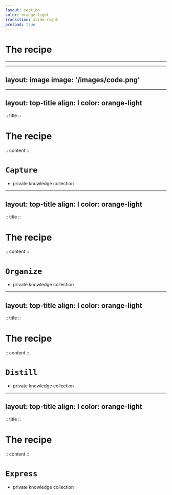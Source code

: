 ```yaml
---
layout: section
color: orange-light
transition: slide-right
preload: true
---
```

 
# The recipe

<hr>

---
layout: image
image: '/images/code.png'
---


---
layout: top-title
align: l
color: orange-light
---

:: title ::

# The recipe

:: content ::

# `Capture`

- private knowledge collection

---
layout: top-title
align: l
color: orange-light
---

:: title ::

# The recipe

:: content ::

# `Organize`

- private knowledge collection

---
layout: top-title
align: l
color: orange-light
---

:: title ::

# The recipe

:: content ::

# `Distill`

- private knowledge collection

---
layout: top-title
align: l
color: orange-light
---

:: title ::

# The recipe

:: content ::

# `Express`

- private knowledge collection

